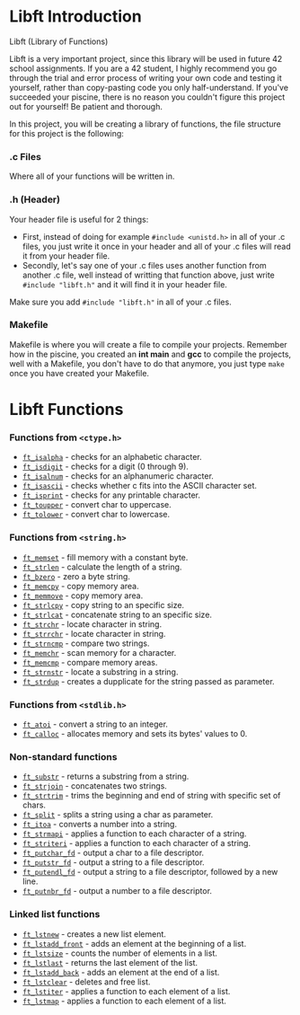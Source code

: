 # Libft Introduction

Libft (Library of Functions)

Libft is a very important project, since this library will be used in future 42 school assignments. If you are a 42 student, I highly recommend you go through the trial and error process of writing your own code and testing it yourself, rather than copy-pasting code you only half-understand. If you've succeeded your piscine, there is no reason you couldn't figure this project out for yourself! Be patient and thorough.

In this project, you will be creating a library of functions, the file structure for this project is the following:

### .c Files 
Where all of your functions will be written in. 

### .h (Header)
Your header file is useful for 2 things:
- First, instead of doing for example `#include <unistd.h>` in all of your .c files, you just write it once in your header and all of your .c files will read it from your header file. 
- Secondly, let's say one of your .c files uses another function from another .c file, well instead of writting that function above, just write `#include "libft.h"` and it will find it in your header file. 

Make sure you add `#include "libft.h"` in all of your .c files.

### Makefile 
Makefile is where you will create a file to compile your projects. Remember how in the piscine, you created an **int main** and **gcc** to compile the projects, well with a Makefile, you don't have to do that anymore, you just type `make` once you have created your Makefile. 

# Libft Functions

### Functions from `<ctype.h>`

- [`ft_isalpha`](42Lisboa_libft/ft_isalpha.c)	- checks  for  an  alphabetic  character.
- [`ft_isdigit`](42Lisboa_libft/ft_isdigit.c)	- checks for a digit (0 through 9).
- [`ft_isalnum`](42Lisboa_libft/ft_isalnum.c)	- checks for an alphanumeric character.
- [`ft_isascii`](42Lisboa_libft/ft_isascii.c)	- checks whether c fits into the ASCII character set.
- [`ft_isprint`](42Lisboa_libft/ft_isprint.c)	- checks for any printable character.
- [`ft_toupper`](42Lisboa_libft/ft_toupper.c)	- convert char to uppercase.
- [`ft_tolower`](42Lisboa_libft/ft_tolower.c)	- convert char to lowercase.

### Functions from `<string.h>`

- [`ft_memset`](42Lisboa_libft/ft_memset.c)	- fill memory with a constant byte.
- [`ft_strlen`](42Lisboa_libft/ft_strlen.c)	- calculate the length of a string.
- [`ft_bzero`](42Lisboa_libft/ft_bzero.c)	- zero a byte string.
- [`ft_memcpy`](42Lisboa_libft/ft_memcpy.c)	- copy memory area.
- [`ft_memmove`](42Lisboa_libft/ft_memmove.c)	- copy memory area.
- [`ft_strlcpy`](42Lisboa_libft/ft_strlcpy.c)	- copy string to an specific size.
- [`ft_strlcat`](42Lisboa_libft/ft_strlcat.c)	- concatenate string to an specific size.
- [`ft_strchr`](42Lisboa_libft/ft_strchr.c)	- locate character in string.
- [`ft_strrchr`](42Lisboa_libft/ft_strrchr.c)	- locate character in string.
- [`ft_strncmp`](42Lisboa_libft/ft_strncmp.c)	- compare two strings.
- [`ft_memchr`](42Lisboa_libft/ft_memchr.c)	- scan memory for a character.
- [`ft_memcmp`](42Lisboa_libft/ft_memcmp.c)	- compare memory areas.
- [`ft_strnstr`](42Lisboa_libft/ft_strnstr.c)	- locate a substring in a string.
- [`ft_strdup`](42Lisboa_libft/ft_strdup.c)	- creates a dupplicate for the string passed as parameter.

### Functions from `<stdlib.h>`
- [`ft_atoi`](42Lisboa_libft/ft_atoi.c)	- convert a string to an integer.
- [`ft_calloc`](42Lisboa_libft/ft_calloc.c)	- allocates memory and sets its bytes' values to 0.

### Non-standard functions
- [`ft_substr`](42Lisboa_libft/ft_substr.c)	- returns a substring from a string.
- [`ft_strjoin`](42Lisboa_libft/ft_strjoin.c)	- concatenates two strings.
- [`ft_strtrim`](42Lisboa_libft/ft_strtrim.c)	- trims the beginning and end of string with specific set of chars.
- [`ft_split`](42Lisboa_libft/ft_split.c)	- splits a string using a char as parameter.
- [`ft_itoa`](42Lisboa_libft/ft_itoa.c)	- converts a number into a string.
- [`ft_strmapi`](42Lisboa_libft/ft_strmapi.c)	- applies a function to each character of a string.
- [`ft_striteri`](42Lisboa_libft/ft_striteri.c)	- applies a function to each character of a string.
- [`ft_putchar_fd`](42Lisboa_libft/ft_putchar_fd.c)	- output a char to a file descriptor.
- [`ft_putstr_fd`](42Lisboa_libft/ft_putstr_fd.c)	- output a string to a file descriptor.
- [`ft_putendl_fd`](42Lisboa_libft/ft_putendl_fd.c)	- output a string to a file descriptor, followed by a new line.
- [`ft_putnbr_fd`](42Lisboa_libft/ft_putnbr_fd.c)	- output a number to a file descriptor.

### Linked list functions

- [`ft_lstnew`](42Lisboa_libft/ft_lstnew.c)	- creates a new list element.
- [`ft_lstadd_front`](42Lisboa_libft/ft_lstadd_front.c)	- adds an element at the beginning of a list.
- [`ft_lstsize`](42Lisboa_libft/ft_lstsize.c)	- counts the number of elements in a list.
- [`ft_lstlast`](42Lisboa_libft/ft_lstlast.c)	- returns the last element of the list.
- [`ft_lstadd_back`](42Lisboa_libft/ft_lstadd_back.c)	- adds an element at the end of a list.
- [`ft_lstclear`](42Lisboa_libft/ft_lstclear.c)	- deletes and free list.
- [`ft_lstiter`](42Lisboa_libft/ft_lstiter.c)	- applies a function to each element of a list.
- [`ft_lstmap`](42Lisboa_libft/ft_lstmap.c)	- applies a function to each element of a list.
